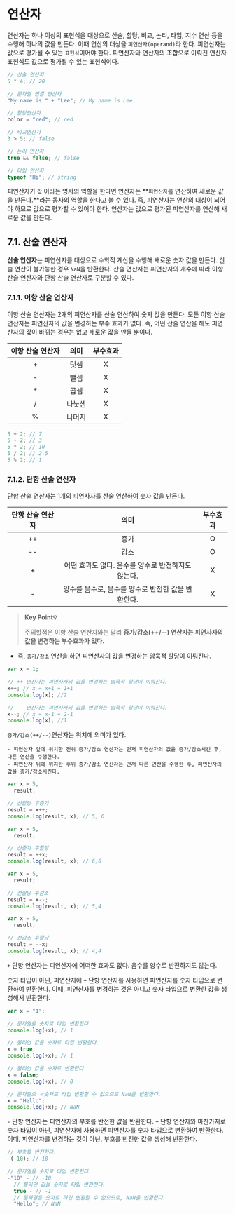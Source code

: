 # 연산자

연산자는 하나 이상의 표현식을 대상으로 산술, 할당, 비교, 논리, 타입, 지수 연산 등을 수행해 하나의 값을 만든다. 이때 연산의 대상을 `피연산자(operand)`라 한다. 피연산자는 값으로 평가될 수 있는 `표현식`이어야 한다. 피연산자와 연산자의 조합으로 이뤄진 연산자 표현식도 값으로 평가될 수 있는 표현식이다.

```js
// 산술 연산자
5 * 4; // 20

// 문자열 연결 연산자
"My name is " + "Lee"; // My name is Lee

// 할당연산자
color = "red"; // red

// 비교연산자
3 > 5; // false

// 논리 연산자
true && false; // false

// 타입 연산자
typeof "Hi"; // string
```

피연산자가 `값` 이라는 명사의 역할을 한다면 연산자는 **`피연산자`를 연산하여 새로운 값을 만든다.**라는 동사의 역할을 한다고 볼 수 있다. 즉, 피연산자는 연산의 대상이 되어야 하므로 값으로 평가할 수 있어야 한다. 연산자는 값으로 평가된 피연산자를 연산해 새로운 값을 만든다.

## 7.1. 산술 연산자

**산술 연산자**는 피연산자를 대상으로 수학적 계산을 수행해 새로운 숫자 값을 만든다. 산술 연산이 불가능한 경우 `NaN`을 반환한다. 산술 연산자는 피연산자의 개수에 따라 이항 산술 연산자와 단항 산술 연산자로 구분할 수 있다.

### 7.1.1. 이항 산술 연산자

이항 산술 연산자는 2개의 피연산자를 산술 연산하여 숫자 값을 만든다. 모든 이항 산술 연산자는 피연산자의 값을 변경하는 부수 효과가 없다. 즉, 어떤 산술 연산을 해도 피연산자의 값이 바뀌는 경우는 없고 새로운 값을 만들 뿐이다.

| 이항 산술 연산자 |  의미  | 부수효과 |
| :--------------: | :----: | :------: |
|        +         |  덧셈  |    X     |
|        -         |  뺄셈  |    X     |
|        \*        |  곱셈  |    X     |
|        /         | 나눗셈 |    X     |
|        %         | 나머지 |    X     |

```js
5 + 2; // 7
5 - 2; // 3
5 * 2; // 10
5 / 2; // 2.5
5 % 2; // 1
```

### 7.1.2. 단항 산술 연산자

단항 산술 연산자는 1개의 피연사자를 산술 연산하여 숫자 값을 만든다.

| 단항 산술 연산자 |                        의미                        | 부수효과 |
| :--------------: | :------------------------------------------------: | :------: |
|        ++        |                        증가                        |    O     |
|        --        |                        감소                        |    O     |
|        +         | 어떤 효과도 없다. 음수를 양수로 반전하지도 않는다. |    X     |
|        -         | 양수를 음수로, 음수를 양수로 반전한 값을 반환한다. |    X     |

> **Key Point💡**
>
> 주의할점은 이항 산술 연산자와는 달리 **증가/감소(++/--) 연산자는 피연사자의 값을 변경하는 부수효과가 있다.**

- 즉, `증가/감소` 연산을 하면 피연산자의 값을 변경하는 암묵적 할당이 이뤄진다.

```js
var x = 1;

// ++ 연산자는 피연사자의 값을 변경하는 암묵적 할당이 이뤄진다.
x++; // x = x+1 = 1+1
console.log(x); //2

// -- 연산자는 피연사자의 값을 변경하는 암묵적 할당이 이뤄진다.
x--; // x = x-1 = 2-1
console.log(x); //1
```

`증가/감소(++/--)`연산자는 위치에 의미가 있다.

    - 피연산자 앞에 위치한 전위 증가/감소 연산자는 먼저 피연산자의 값을 증가/감소시킨 후, 다른 연산을 수행한다.
    - 피연산자 뒤에 위치한 후위 증가/감소 연산자는 먼저 다른 연산을 수행한 후, 피연산자의 값을 증가/감소시킨다.

```js
var x = 5,
  result;

// 선할당 후증가
result = x++;
console.log(result, x); // 5, 6
```

```js
var x = 5,
  result;

// 선증가 후할당
result = ++x;
console.log(result, x); // 6,6
```

```js
var x = 5,
  result;

// 선할당 후감소
result = x--;
console.log(result, x); // 5,4
```

```js
var x = 5,
  result;

// 선감소 후할당
result = --x;
console.log(result, x); // 4,4
```

`+` 단항 연산자는 피연산자에 어떠한 효과도 없다. 음수를 양수로 반전하지도 않는다.

숫자 타입이 아닌, 피연산자에 `+` 단항 연산자를 사용하면 피연산자를 숫자 타입으로 변환하여 반환한다. 이때, 피연산자를 변경하는 것은 아니고 숫자 타입으로 변환한 값을 생성해서 반환한다.

```js
var x = "1";

// 문자열을 숫자로 타입 변환한다.
console.log(+x); // 1

// 불리언 값을 숫자로 타입 변환한다.
x = true;
console.log(+x); // 1

// 불리언 값을 숫자로 변환한다.
x = false;
console.log(+x); // 0

// 문자열으 ㄹ숫자로 타입 변환할 수 없으므로 NaN을 반환한다.
x = "Hello";
console.log(+x); // NaN
```

`-` 단항 연산자는 피연산자의 부호를 반전한 값을 반환한다. `+` 단항 연산자와 마찬가지로 숫자 타입이 아닌, 피연산자에 사용하면 피연산자를 숫자 타입으로 변환하여 반환한다. 이때, 피연산자를 변경하는 것이 아닌, 부호를 반전한 값을 생성해 반환한다.

```js
// 부호를 반전한다.
-(-10); // 10

// 문자열을 숫자로 타입 변환한다.
-"10" - // -10
  // 불리언 값을 숫자로 타입 변환한다.
  true - // -1
  // 문자열은 숫자로 타입 변환할 수 없으므로, NaN을 반환한다.
  "Hello"; // NaN
```
